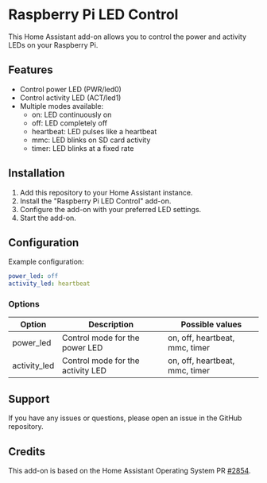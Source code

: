 # Raspberry Pi LED Control

This Home Assistant add-on allows you to control the power and activity LEDs on your Raspberry Pi.

## Features

- Control power LED (PWR/led0)
- Control activity LED (ACT/led1)
- Multiple modes available:
  - on: LED continuously on
  - off: LED completely off
  - heartbeat: LED pulses like a heartbeat
  - mmc: LED blinks on SD card activity
  - timer: LED blinks at a fixed rate

## Installation

1. Add this repository to your Home Assistant instance.
2. Install the "Raspberry Pi LED Control" add-on.
3. Configure the add-on with your preferred LED settings.
4. Start the add-on.

## Configuration

Example configuration:

```yaml
power_led: off
activity_led: heartbeat
```

### Options

| Option       | Description                       | Possible values                |
| ------------ | --------------------------------- | ------------------------------ |
| power_led    | Control mode for the power LED    | on, off, heartbeat, mmc, timer |
| activity_led | Control mode for the activity LED | on, off, heartbeat, mmc, timer |

## Support

If you have any issues or questions, please open an issue in the GitHub repository.

## Credits

This add-on is based on the Home Assistant Operating System PR [#2854](https://github.com/home-assistant/operating-system/pull/2854).
